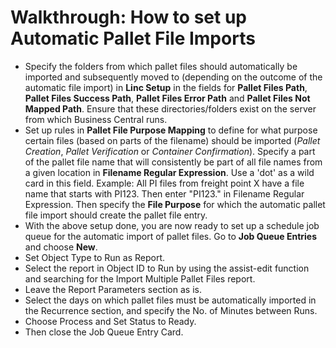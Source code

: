 # Walkthrough: How to set up Automatic Pallet File Imports

* Specify the folders from which pallet files should automatically be imported and subsequently moved to (depending on the outcome of the automatic file import) in **Linc Setup** in the fields for **Pallet Files Path**, **Pallet Files Success Path**, **Pallet Files Error Path** and **Pallet Files Not Mapped Path**. Ensure that these directories/folders exist on the server from which Business Central runs.
* Set up rules in **Pallet File Purpose Mapping** to define for what purpose certain files (based on parts of the filename) should be imported (*Pallet Creation*, *Pallet Verification* or *Container Confirmation*). Specify a part of the pallet file name that will consistently be part of all file names from a given location in **Filename Regular Expression**. Use a 'dot' as a wild card in this field. Example: All PI files from freight point X have a file name that starts with PI123. Then enter "PI123." in Filename Regular Expression. Then specify the **File Purpose** for which the automatic pallet file import should create the pallet file entry.
* With the above setup done, you are now ready to set up a schedule job queue for the automatic import of pallet files. Go to **Job Queue Entries** and choose **New**.
* Set Object Type to Run as Report.
* Select the report in Object ID to Run by using the assist-edit function and searching for the Import Multiple Pallet Files report.
* Leave the Report Parameters section as is.
* Select the days on which pallet files must be automatically imported in the Recurrence section, and specify the No. of Minutes between Runs.
* Choose Process and Set Status to Ready.
* Then close the Job Queue Entry Card.
